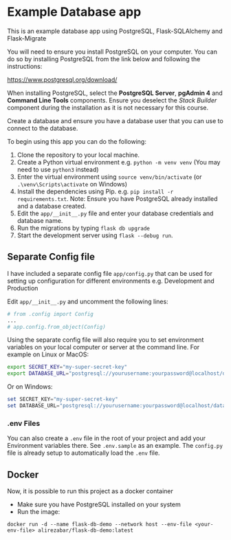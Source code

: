 # Example Database app

This is an example database app using PostgreSQL, Flask-SQLAlchemy and Flask-Migrate

You will need to ensure you install PostgreSQL on your computer. You can do so by installing PostgreSQL from the link below and following the instructions:

<https://www.postgresql.org/download/>

When installing PostgreSQL, select the **PostgreSQL Server**, **pgAdmin 4** and **Command Line Tools** components. Ensure you deselect the _Stack Builder_ component during the installation as it is not necessary for this course.

Create a database and ensure you have a database user that you can use to connect to the database.

To begin using this app you can do the following:

1. Clone the repository to your local machine.
2. Create a Python virtual environment e.g. `python -m venv venv` (You may need to use `python3` instead)
3. Enter the virtual environment using `source venv/bin/activate` (or `.\venv\Scripts\activate` on Windows)
4. Install the dependencies using Pip. e.g. `pip install -r requirements.txt`. Note: Ensure you have PostgreSQL already installed and a database created.
5. Edit the `app/__init__.py` file and enter your database credentials and database name.
6. Run the migrations by typing `flask db upgrade`
7. Start the development server using `flask --debug run`.

## Separate Config file

I have included a separate config file `app/config.py` that can be used for setting up
configuration for different environments e.g. Development and Production

Edit `app/__init__.py` and uncomment the following lines:

```python
# from .config import Config
...
# app.config.from_object(Config)
```

Using the separate config file will also require you to set environment variables on your local computer or server at the command line. For example on Linux or MacOS:

```bash
export SECRET_KEY="my-super-secret-key"
export DATABASE_URL="postgresql://yourusername:yourpassword@localhost/databasename"
```

Or on Windows:

```powershell
set SECRET_KEY="my-super-secret-key"
set DATABASE_URL="postgresql://yourusername:yourpassword@localhost/databasename"
```

### .env Files

You can also create a `.env` file in the root of your project and add your Environment variables there. See `.env.sample` as an example. The `config.py` file is already setup to automatically load the `.env` file.


## Docker

Now, it is possible to run this project as a docker container

- Make sure you have PostgreSQL installed on your system
- Run the image:
```shell
docker run -d --name flask-db-demo --network host --env-file <your-env-file> alirezabar/flask-db-demo:latest 
```
